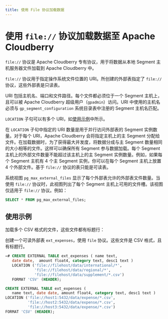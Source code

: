 ```yaml
---
title: 使用 File 协议加载数据
---
```


# 使用 `file://` 协议加载数据至 Apache Cloudberry

`file://` 协议是 Apache Cloudberry 专有协议，用于将数据从本地 Segment 主机服务器文件加载到 Apache Cloudberry 中。

`file://` 协议用于指定操作系统文件位置的 URI。所创建的外部表指定了 `file://` 协议，这些外部表是只读表。

URI 包括主机名、端口和文件路径。每个文件都必须位于一个 Segment 主机上，且可以被 Apache Cloudberry 超级用户（`gpadmin`）访问。URI 中使用的主机名必须与 `gp_segment_configuration` 系统目录表中注册的 Segment 主机名匹配。

`LOCATION` 子句可以有多个 URI，如[使用示例](#使用示例)中所示。

在 `LOCATION` 子句中指定的 URI 数量是用于并行访问外部表的 Segment 实例数量。对于每个 URI，Apache Cloudberry 会将指定主机上的主 Segment 分配给文件。在加载数据时，为了获得最大并发度，将数据分成与主 Segment 数量相同的大小相等的文件。这样可以确保所有 Segment 参与数据加载。每个 Segment 主机上的外部文件数量不能超过该主机上的主 Segment 实例数量。例如，如果每个 Segment 主机有 4 个主 Segment 实例，你可以在每个 Segment 主机上放置 4 个外部文件。基于 `file://` 协议的表只能是可读表。

系统视图 `pg_max_external_files` 显示了每个外部表允许的外部表文件数量。当使用 `file://` 协议时，此视图列出了每个 Segment 主机上可用的文件槽。该视图仅适用于 `file://` 协议。例如：

```sql
SELECT * FROM pg_max_external_files;
```

## 使用示例

加载多个 CSV 格式的文件，这些文件都有标题行：

创建一个可读外部表 `ext_expenses`，使用 `file` 协议。这些文件是 CSV 格式，且有标题行。

```sql
=# CREATE EXTERNAL TABLE ext_expenses ( name text, 
   date date,  amount float4, category text, desc1 text ) 
   LOCATION ('file://filehost/data/international/*', 
             'file://filehost/data/regional/*',
             'file://filehost/data/supplement/*.csv')
   FORMAT 'CSV' (HEADER);
```

```sql
CREATE EXTERNAL TABLE ext_expenses (
   name text, date date, amount float4, category text, desc1 text ) 
LOCATION ('file://host1:5432/data/expense/*.csv', 
          'file://host2:5432/data/expense/*.csv', 
          'file://host3:5432/data/expense/*.csv') 
FORMAT 'CSV' (HEADER);
```
